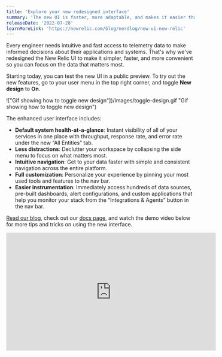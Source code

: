```yaml
---
title: 'Explore your new redesigned interface'
summary: 'The new UI is faster, more adaptable, and makes it easier than ever to use New Relic.'
releaseDate: '2022-07-28'
learnMoreLink: 'https://newrelic.com/blog/nerdlog/new-ui-new-relic'
---
```


Every engineer needs intuitive and fast access to telemetry data to make informed decisions about their applications and systems. That's why we've redesigned the New Relic UI to make it simpler, faster, and more convenient so you can focus on the data that matters most.

Starting today, you can test the new UI in a public preview. To try out the new features, go to your user menu in the top right corner, and toggle **New design** to **On**.

!["Gif showing how to toggle new design"])/images/toggle-design.gif "Gif showing how to toggle new design")

The enhanced user interface includes:

- **Default system health-at-a-glance**: Instant visibility of all of your services in one place with throughput, response rate, and error rate under the new “All Entities” tab.
- **Less distractions**: Declutter your workspace by collapsing the side menu to focus on what matters most.
- **Intuitive navigation**: Get to your data faster with simple and consistent navigation across the entire platform.
- **Full customization**: Personalize your experience by pinning your most used tools and features to the nav bar.
- **Easier instrumentation**: Immediately access hundreds of data sources, pre-built dashboards, alert configurations, and custom applications that help you monitor your stack from the “Integrations & Agents” button in the nav bar.

[Read our blog](https://newrelic.com/blog/nerdlog/new-ui-new-relic), check out our [docs page](https://docs.newrelic.com/docs/new-relic-solutions/new-relic-one/new-navigation-transition-guide), and watch the demo video below for more tips and tricks on using the new interface.

<iframe width="560" height="315" src="https://www.youtube.com/embed/c8gxuwEFtuU" frameborder="0" allow="accelerometer; autoplay; clipboard-write; encrypted-media; gyroscope; picture-in-picture" allowfullscreen></iframe>
